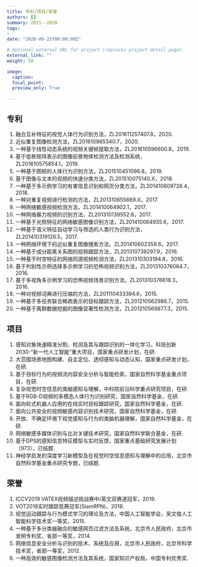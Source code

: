 ```yaml
---
title: 专利/项目/荣誉
authors: []
summary: 2015--2020
tags:
- 
date: "2020-09-25T00:00:00Z"

# Optional external URL for project (replaces project detail page).
external_link: ""
weight: 50

image:
  caption: 
  focal_point: 
  preview_only: True

---
```

## 专利
1. 融合互补特征的视觉人体行为识别方法，ZL201611257407.8，2020.
2. 近似重复图像检测方法，ZL201610965340.7，2020.
3. 一种基于线性动态系统的视频关键帧提取方法，ZL201610596600.8，2019.
4. 基于低秩矩阵表示的图像前景物体检测方法及检测系统，ZL201610575854.1，2019.
5. 一种基于图核的人体行为识别方法，ZL201510451096.8，2019.
6. 基于图像与文本的视频的快速分类方法，ZL201510075140.X，2018.
7. 一种基于多示例学习的有害信息识别和网页分类方法，ZL201410609728.4，2018.
8. 一种对重复视频进行检测的方法，ZL201310655669.X，2017.
9. 一种网络敏感视频检测方法，ZL201410064902.1，2017.
10. 一种网络暴力视频的识别方法，ZL201310139552.6，2017.
11. 一种基于光照特征的网络敏感图像识别方法，ZL201410064935.6，2017.
12. 一种基于语义特征自动学习与筛选的人类行为识别方法，ZL201410319126.5，2017.
13. 一种网络环境下的近似重复图像搜索方法，ZL201410602359.6，2017.
14. 一种基于成分距离关系图的视频跟踪方法，ZL201310739297.9，2016.
15. 一种基于时空特征的网络同源视频检测方法，ZL201310303194.8，2016.
16. 基于判别性示例选择多示例学习的恐怖视频识别方法，ZL201310376064.7，2016.
17. 基于多视角多示例学习的恐怖视频场景识别方法，ZL201310376618.3，2016.
18. 一种对视频词典进行压缩的方法，ZL201110433394.6，2015.
19. 一种基于多任务联合稀疏表示的目标跟踪方法，ZL201210562986.7，2015.
20. 一种基于离群数据挖掘的图像显著性检测方法，ZL201210569877.3，2015.

## 项目
1. 感知对象快速精准分割、检测及其与跟踪识别的一体化学习，科技创新2030-“新一代人工智能”重大项目，国家重点研发计划，在研.
2. 大范围场景地图构建、自主定位、透彻感知与动态认知，国家重点研发计划，在研.
3. 基于目标行为的视频流内容安全分析与智能检索，国家自然科学基金重点项目，在研.
4. 复杂视觉时空信息的类脑感知与理解，中科院前沿科学重点研究项目，在研.
5. 基于RGB-D视频的多模态人体行为识别研究，国家自然科学基金，在研.
6. 面向轮式机器人应用的在线实时目标跟踪研究，国家自然科学基金，在研.
7. 面向公共安全的视频敏感内容识别技术研究，国家自然科学基金，在研.
8. 开放、不确定环境下视觉感知与行为的类脑机器理解，国家自然科学基金，在研.
9. 网络敏感多媒体识别与比对关键技术研究，国家自然科学联合基金，在研.
10. 基于DPS的感知信息特征模型与实时反馈，国家重点基础研究发展计划（973），已结题.
11. 神经学启发的深度学习新模型及在视觉时空信息感知与理解中的应用，北京市自然科学基金重点研究专题，已结题.

## 荣誉
1. ICCV2019 VATEX视频描述挑战赛中/英文双赛道冠军，2019.
2. VOT2018实时跟踪竞赛冠军(SiamRPN)，2018.
3. 视觉运动跟踪与行为模式学习的理论及方法，中国人工智能学会，吴文俊人工智能科学技术奖一等奖，2015.
4. 一种基于多分类器融合的敏感网页过滤方法及系统，北京市人民政府，北京市发明专利奖，省部一等奖，2014.
5. 网络信息安全分析与识别的技术、系统及应用，北京市人民政府，北京市科学技术奖，省部一等奖，2012.
6. 一种高效的敏感图像检测方法及其系统，国家知识产权局，中国专利优秀奖.
